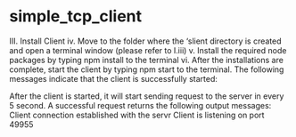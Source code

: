 # simple_tcp_client
III.	Install Client
iv.	Move to the folder where the ‘slient directory is created and open a terminal window (please refer to I.iii)
v.	Install the required node packages by typing npm install to the terminal
vi.	After the installations are complete, start the client by typing npm start to the terminal. The following messages indicate that the client is successfully started:
 
After the client is started, it will start sending request to the server in every 5 second. A successful request returns the following output messages:
  Client connection established with the servr
  Client is listening on port 49955


